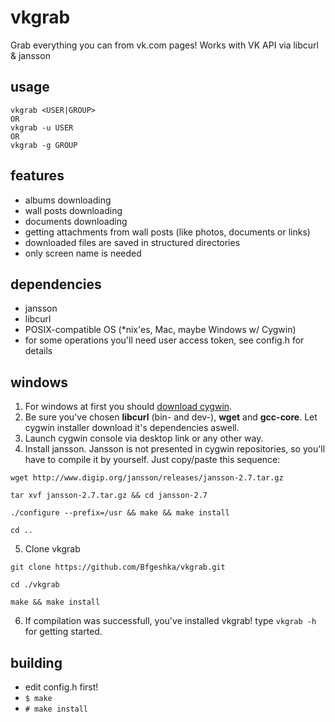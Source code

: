 # vkgrab
Grab everything you can from vk.com pages! Works with VK API via libcurl &amp; jansson

## usage
```
vkgrab <USER|GROUP>
OR
vkgrab -u USER
OR
vkgrab -g GROUP
```

## features
* albums downloading
* wall posts downloading
* documents downloading
* getting attachments from wall posts (like photos, documents or links)
* downloaded files are saved in structured directories
* only screen name is needed

## dependencies
* jansson
* libcurl
* POSIX-compatible OS (*nix'es, Mac, maybe Windows w/ Cygwin)
* for some operations you'll need user access token, see config.h for details

## windows
1. For windows at first you should [download cygwin](https://cygwin.com/install.html).
2. Be sure you've chosen **libcurl** (bin- and dev-), **wget** and **gcc-core**. Let cygwin installer download it's dependencies aswell.
3. Launch cygwin console via desktop link or any other way.
4. Install jansson. Jansson is not presented in cygwin repositories, so you'll have to compile it by yourself. Just copy/paste this sequence:
  ```
  wget http://www.digip.org/jansson/releases/jansson-2.7.tar.gz

  tar xvf jansson-2.7.tar.gz && cd jansson-2.7

  ./configure --prefix=/usr && make && make install

  cd ..
  ```
5. Clone vkgrab
  ```
  git clone https://github.com/Bfgeshka/vkgrab.git

  cd ./vkgrab

  make && make install
  ```
6. If compilation was successfull, you've installed vkgrab! type ```vkgrab -h``` for getting started.

## building
- edit config.h first!
- ```$ make```
- ```# make install```
